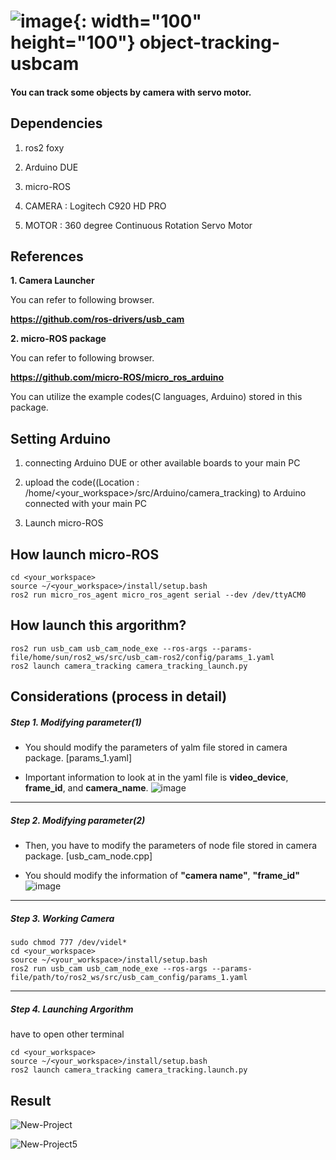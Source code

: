 # ![image](https://github.com/gabrielsunhyuck/object-tracking-usbcam/assets/163500499/2d905299-a556-482f-b833-5aa2f788e0c9){: width="100" height="100"} object-tracking-usbcam

#### **You can track some objects by camera with servo motor.**

## Dependencies

1. ros2 foxy

2. Arduino DUE

3. micro-ROS

4. CAMERA : Logitech C920 HD PRO

6. MOTOR  : 360 degree Continuous Rotation Servo Motor


## References

**1. Camera Launcher**

You can refer to following browser.

**<https://github.com/ros-drivers/usb_cam>**

**2. micro-ROS package**

You can refer to following browser.

**<https://github.com/micro-ROS/micro_ros_arduino>**

You can utilize the example codes(C languages, Arduino) stored in this package.

## Setting Arduino

1. connecting Arduino DUE or other available boards to your main PC

2. upload the code((Location : /home/<your_workspace>/src/Arduino/camera_tracking) to Arduino connected with your main PC

3. Launch micro-ROS

## How launch micro-ROS
    cd <your_workspace>
    source ~/<your_workspace>/install/setup.bash
    ros2 run micro_ros_agent micro_ros_agent serial --dev /dev/ttyACM0

## How launch this argorithm?
    ros2 run usb_cam usb_cam_node_exe --ros-args --params-file/home/sun/ros2_ws/src/usb_cam-ros2/config/params_1.yaml
    ros2 launch camera_tracking camera_tracking_launch.py


## Considerations (process in detail)

##### Step 1. Modifying parameter(1)
- You should modify the parameters of yalm file stored in camera package. [params_1.yaml]

- Important information to look at in the yaml file is **video_device**, **frame_id**, and **camera_name**. ![image](https://github.com/gabrielsunhyuck/object-tracking-usbcam/assets/163500499/2ce6474d-7b8a-4027-a0d6-9761a12e763e) 
---
##### Step 2. Modifying parameter(2)
- Then, you have to modify the parameters of node file stored in camera package. [usb_cam_node.cpp]

- You should modify the information of **"camera name"**, **"frame_id"**![image](https://github.com/gabrielsunhyuck/object-tracking-usbcam/assets/163500499/5cf8a66d-4daa-4f5f-96aa-993ca76d8d74)
---
##### Step 3. Working Camera

    sudo chmod 777 /dev/videl*
    cd <your_workspace>
    source ~/<your_workspace>/install/setup.bash
    ros2 run usb_cam usb_cam_node_exe --ros-args --params-file/path/to/ros2_ws/src/usb_cam_config/params_1.yaml
---
##### Step 4. Launching Argorithm

have to open other terminal

    cd <your_workspace>
    source ~/<your_workspace>/install/setup.bash
    ros2 launch camera_tracking camera_tracking.launch.py


## Result

![New-Project](https://github.com/gabrielsunhyuck/object-tracking-usbcam/assets/163500499/5e1ff32c-5733-4611-8e57-f06826adbed9)

![New-Project5](https://github.com/gabrielsunhyuck/object-tracking-usbcam/assets/163500499/59fc986b-24a7-461b-80b1-6671b5a2e522)







  





